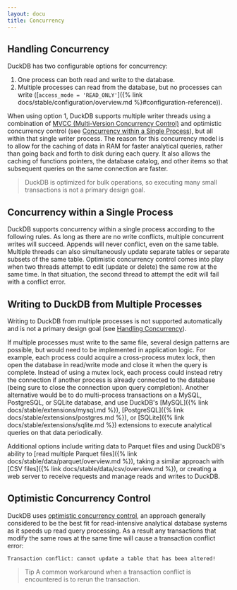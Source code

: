 ```yaml
---
layout: docu
title: Concurrency
---
```


## Handling Concurrency

DuckDB has two configurable options for concurrency:

1. One process can both read and write to the database.
2. Multiple processes can read from the database, but no processes can write ([`access_mode = 'READ_ONLY'`]({% link docs/stable/configuration/overview.md %}#configuration-reference)).

When using option 1, DuckDB supports multiple writer threads using a combination of [MVCC (Multi-Version Concurrency Control)](https://en.wikipedia.org/wiki/Multiversion_concurrency_control) and optimistic concurrency control (see [Concurrency within a Single Process](#concurrency-within-a-single-process)), but all within that single writer process. The reason for this concurrency model is to allow for the caching of data in RAM for faster analytical queries, rather than going back and forth to disk during each query. It also allows the caching of functions pointers, the database catalog, and other items so that subsequent queries on the same connection are faster.

> DuckDB is optimized for bulk operations, so executing many small transactions is not a primary design goal.

## Concurrency within a Single Process

DuckDB supports concurrency within a single process according to the following rules. As long as there are no write conflicts, multiple concurrent writes will succeed. Appends will never conflict, even on the same table. Multiple threads can also simultaneously update separate tables or separate subsets of the same table. Optimistic concurrency control comes into play when two threads attempt to edit (update or delete) the same row at the same time. In that situation, the second thread to attempt the edit will fail with a conflict error.

## Writing to DuckDB from Multiple Processes

Writing to DuckDB from multiple processes is not supported automatically and is not a primary design goal (see [Handling Concurrency](#handling-concurrency)).

If multiple processes must write to the same file, several design patterns are possible, but would need to be implemented in application logic. For example, each process could acquire a cross-process mutex lock, then open the database in read/write mode and close it when the query is complete. Instead of using a mutex lock, each process could instead retry the connection if another process is already connected to the database (being sure to close the connection upon query completion). Another alternative would be to do multi-process transactions on a MySQL, PostgreSQL, or SQLite database, and use DuckDB's [MySQL]({% link docs/stable/extensions/mysql.md %}), [PostgreSQL]({% link docs/stable/extensions/postgres.md %}), or [SQLite]({% link docs/stable/extensions/sqlite.md %}) extensions to execute analytical queries on that data periodically.

Additional options include writing data to Parquet files and using DuckDB's ability to [read multiple Parquet files]({% link docs/stable/data/parquet/overview.md %}), taking a similar approach with [CSV files]({% link docs/stable/data/csv/overview.md %}), or creating a web server to receive requests and manage reads and writes to DuckDB.

## Optimistic Concurrency Control

DuckDB uses [optimistic concurrency control](https://en.wikipedia.org/wiki/Optimistic_concurrency_control), an approach generally considered to be the best fit for read-intensive analytical database systems as it speeds up read query processing. As a result any transactions that modify the same rows at the same time will cause a transaction conflict error:

```console
Transaction conflict: cannot update a table that has been altered!
```

> Tip A common workaround when a transaction conflict is encountered is to rerun the transaction.
